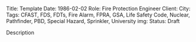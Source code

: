 Title: Template 
Date: 1986-02-02
Role: Fire Protection Engineer
Client: 
City: 
Tags: CFAST, FDS, FDTs, Fire Alarm, FPRA, GSA, Life Safety Code, Nuclear, Pathfinder, PBD, Special Hazard, Sprinkler, University
img: 
Status: Draft

Description